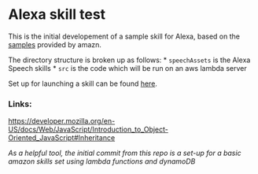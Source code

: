 # Alexa skill test

This is the initial developement of a sample skill for Alexa, based on the [samples](https://github.com/amzn/alexa-skills-kit-js/tree/master/samples/scoreKeeper) provided by amazn.

The directory structure is broken up as follows:
    * `speechAssets` is the Alexa Speech skills
    * `src` is the code which will be run on an aws lambda server

Set up for launching a skill can be found [here](https://github.com/amzn/alexa-skills-kit-js/tree/master/samples/scoreKeeper).

### Links:
https://developer.mozilla.org/en-US/docs/Web/JavaScript/Introduction_to_Object-Oriented_JavaScript#Inheritance

*As a helpful tool, the initial commit from this repo is a set-up for a basic amazon skills set using lambda functions and dynamoDB*